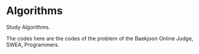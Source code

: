 # Algorithms

Study Algorithms.

The codes here are the codes of the problem of the Baekjoon Online Judge, SWEA, Programmers.
